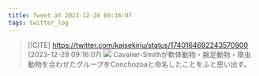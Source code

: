 ```yaml
---
title: Tweet at 2023-12-28 09:16:07
tags: twitter_log
---
```


> [!CITE] https://twitter.com/kaisekiriu/status/1740164692243570900 (2023-12-28 09:16:07)
> ![](https://twitter.com/kaisekiriu/status/1740164692243570900)
> Cavalier-Smithが軟体動物・腕足動物・箒虫動物を合わせたグループをConchozoaと命名したことをふと思い出す。
